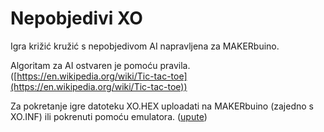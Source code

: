 # Nepobjedivi XO

Igra križić kružić s nepobjedivom AI napravljena za MAKERbuino.

Algoritam za AI ostvaren je pomoću pravila. ([https://en.wikipedia.org/wiki/Tic-tac-toe](https://en.wikipedia.org/wiki/Tic-tac-toe))

Za pokretanje igre datoteku XO.HEX uploadati na MAKERbuino (zajedno s XO.INF) ili pokrenuti pomoću emulatora. ([upute](https://www.circuitmess.com/coding-getting-started/))
